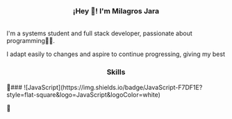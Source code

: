  <h3 align="center">¡Hey 👋! I'm Milagros Jara</h3>
</p>
<br/>I'm a systems student and full stack developer, passionate about programming👩‍💻.

I adapt easily to changes and aspire to continue progressing, giving my best</br>

 <h3 align="center">Skills</h3>
</p>
📌###
![JavaScript](https://img.shields.io/badge/JavaScript-F7DF1E?style=flat-square&logo=JavaScript&logoColor=white)

📌


